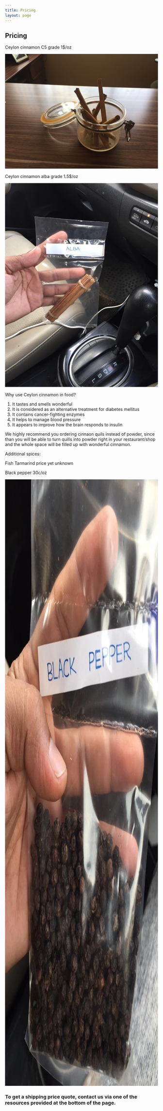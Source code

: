 ```yaml
---
title: Pricing
layout: page
---
```


## Pricing

Ceylon cinnamon C5 grade 1$/oz

<img class="pricing-img"
    src="/assets/img/pricing-cinnamon-c5.jpeg"/>

Ceylon cinnamon alba grade 1.5$/oz

<img class="pricing-img"
    src="/assets/img/pricing-cinnamon-alba.jpeg"/>

Why use Ceylon cinnamon in food?

1. It tastes and smells wonderful
2. It is considered as an alternative treatment for diabetes mellitus
3. It contains cancer-fighting enzymes
4. It helps to manage blood pressure
5. It appears to improve how the brain responds to insulin

We highly recommend you ordering cinnaon quils instead of powder, since than you will be able to turn quills into powder right in your restaurant/shop and the whole space will be filled up with wonderful cinnamon.


Additional spices:

Fish Tarmarind price yet unknown

Black pepper 30c/oz

<img  style="height: 50vh"
    src="/assets/img/pricing-black-pepper.jpeg"/>


### To get a shipping price quote, contact us via one of the resources provided at the bottom of the page.
